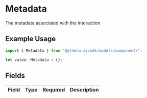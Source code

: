 # Metadata

The metadata associated with the interaction

## Example Usage

```typescript
import { Metadata } from "@athena-ai/sdk/models/components";

let value: Metadata = {};
```

## Fields

| Field       | Type        | Required    | Description |
| ----------- | ----------- | ----------- | ----------- |